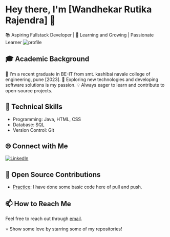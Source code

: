 # Hey there, I'm [Wandhekar Rutika Rajendra] 👋

📚 Aspiring Fullstack Developer | 🌱 Learning and Growing | Passionate Learner
![profile](https://github.com/WandhekarRutikaRajendra/WandhekarRutikaRajendra/assets/142422795/8cf07190-2593-4651-a384-ab506f5863b4)



## 🎓 Academic Background

🌱 I'm a recent graduate in BE-IT from smt. kashibai navale college of engineering, pune [2023].
🚀 Exploring new technologies and developing software solutions is my passion.
💡 Always eager to learn and contribute to open-source projects.

## 💼 Technical Skills

+ Programming: Java, HTML, CSS
+ Database: SQL
+ Version Control: Git

## 🌐 Connect with Me
[![LinkedIn](https://img.shields.io/badge/LinkedIn-Connect-blue?style=flat-square&logo=LinkedIn&logoColor=white)](https://www.linkedin.com/in/rutika-wandhekar-45a38b220)

## 🤝 Open Source Contributions

- [Practice](https://github.com/WandhekarRutikaRajendra/Practice.git): I have done some basic code here of pull and push.

## 📫 How to Reach Me

Feel free to reach out through [email](mailto:rutikawandhekar.skncoe.it@gmail.com).

⭐️ Show some love by starring some of my repositories!
